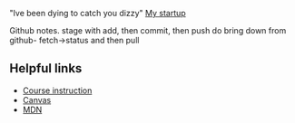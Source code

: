 "Ive been dying to catch you dizzy"
[My startup](https://github.com/Ty-Oustrich/startup)

Github notes.
stage with add, then commit, then push
do bring down from github- fetch->status and then pull



## Helpful links
- [Course instruction](https://github.com/webprogramming260)
- [Canvas](https://byu.instructure.com)
- [MDN](https://developer.mozilla.org)